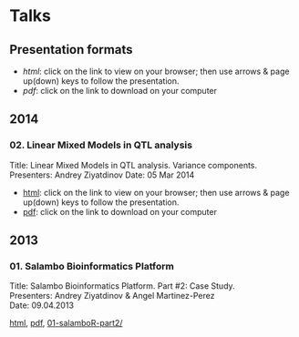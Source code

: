 # Talks

## Presentation formats

* *html*: click on the link to view on your browser; then use arrows & page up(down) keys to follow the presentation.
* *pdf*: click on the link to download on your computer


## 2014

### 02. Linear Mixed Models in QTL analysis 

Title: Linear Mixed Models in QTL analysis. Variance components.
Presenters: Andrey Ziyatdinov
Date: 05 Mar 2014

* [html](http://htmlpreview.github.io/?https://github.com/ugcd/Public/blob/master/talks/02-mixed-models-QTL/html/index.html):
  click on the link to view on your browser; then use arrows & page up(down) keys to follow the presentation.
* [pdf](https://github.com/ugcd/Public/blob/master/talks/02-mixed-models-QTL/Mixed-Models-QTL.pdf?raw=true): click on the link to download on your computer

## 2013

### 01. Salambo Bioinformatics Platform

Title: Salambo Bioinformatics Platform. Part #2: Case Study.  
Presenters: Andrey Ziyatdinov & Angel Martinez-Perez  
Date: 09.04.2013  

[html](http://htmlpreview.github.io/?https://github.com/ugcd/Public/blob/master/talks/01-salamboR-part2/html/salamboR.html),
[pdf](https://github.com/ugcd/Public/blob/master/talks/01-salamboR-part2/Salambo-Bioinformatics-Platform.pdf?raw=true),
[01-salamboR-part2/](01-salamboR-part2)
